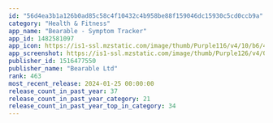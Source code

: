 ```yaml
---
id: "56d4ea3b1a126b0ad85c58c4f10432c4b958be88f159046dc15930c5cd0ccb9a"
category: "Health & Fitness"
app_name: "Bearable - Symptom Tracker"
app_id: 1482581097
app_icon: https://is1-ssl.mzstatic.com/image/thumb/Purple116/v4/10/b6/43/10b64377-11a3-2ff1-1006-a364269b838d/AppIcon-0-0-1x_U007emarketing-0-0-0-10-0-0-sRGB-0-0-0-GLES2_U002c0-512MB-85-220-0-0.png/1024x1024bb.png
app_screenshot: https://is1-ssl.mzstatic.com/image/thumb/Purple126/v4/0c/7a/92/0c7a9266-ee77-7473-2f02-447ed410bdef/2ed59147-7508-403d-96dc-ae080fda6a82_iphoen_large.jpg/1242x2688bb.png
publisher_id: 1516477550
publisher_name: "Bearable Ltd"
rank: 463
most_recent_release: 2024-01-25 00:00:00
release_count_in_past_year: 37
release_count_in_past_year_category: 21
release_count_in_past_year_top_in_category: 34
---
```

